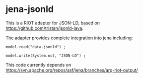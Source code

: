 jena-jsonld
===========

This is a RIOT adapter for JSON-LD, based on https://github.com/tristan/jsonld-java.

The adapter provides complete integration into jena including:

    model.read("data.jsonld") ;

    model.write(System.out, "JSON-LD") ;

This code currently depends on
https://svn.apache.org/repos/asf/jena/branches/arq-riot-output/
